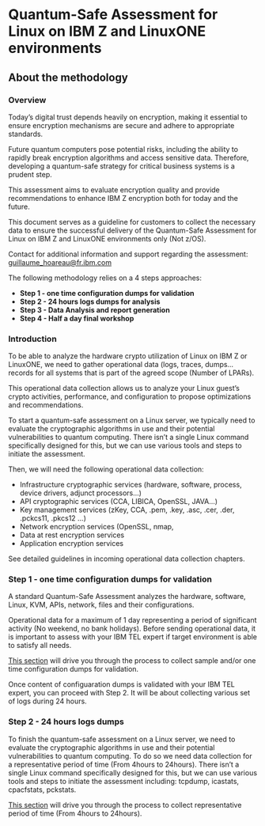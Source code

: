 # Quantum-Safe Assessment for Linux on IBM Z and LinuxONE environments
## About the methodology
### Overview

Today’s digital trust depends heavily on encryption, making it essential to ensure encryption mechanisms are secure and adhere to appropriate standards.

Future quantum computers pose potential risks, including the ability to rapidly break encryption algorithms and access sensitive data. Therefore, developing a quantum-safe strategy for critical business systems is a prudent step.

This assessment aims to evaluate encryption quality and provide recommendations to enhance IBM Z encryption both for today and the future.

This document serves as a guideline for customers to collect the necessary data to ensure the successful delivery of the Quantum-Safe Assessment for Linux on IBM Z and LinuxONE environments only (Not z/OS).

Contact for additional information and support regarding the assessment: guillaume_hoareau@fr.ibm.com

The following methodology relies on a 4 steps approaches:
* **Step 1 - one time configuration dumps for validation**
* **Step 2 - 24 hours logs dumps for analysis**
* **Step 3 - Data Analysis and report generation**
* **Step 4 - Half a day final workshop**

### Introduction
To be able to analyze the hardware crypto utilization of Linux on IBM Z or LinuxONE, we need to gather operational data (logs, traces, dumps…  records for all systems that is part of the agreed scope (Number of LPARs).

This operational data collection allows us to analyze your Linux guest’s crypto activities, performance, and configuration to propose optimizations and recommendations.

To start a quantum-safe assessment on a Linux server, we typically need to evaluate the cryptographic algorithms in use and their potential vulnerabilities to quantum computing. There isn’t a single Linux command specifically designed for this, but we can use various tools and steps to initiate the assessment.

Then, we will need the following operational data collection:
  -	Infrastructure cryptographic services (hardware, software, process, device drivers, adjunct processors...)
  -	API cryptographic services (CCA, LIBICA, OpenSSL, JAVA...)
  -	Key management services (zKey, CCA, .pem, .key, .asc, .cer, .der, .pckcs11, .pkcs12 ...)
  -	Network encryption services (OpenSSL, nmap, 
  -	Data at rest encryption services
  -	Application encryption services

See detailed guidelines in incoming operational data collection chapters.

### Step 1 - one time configuration dumps for validation

A standard Quantum-Safe Assessment analyzes the hardware, software, Linux, KVM, APIs, network, files and their configurations. 

Operational data for a maximum of 1 day representing a period of significant activity (No weekend, no bank holidays). Before sending operational data, it is important to assess with your IBM TEL expert if target environment is able to satisfy all needs.

[This section](https://github.com/guikarai/QSA-LinuxONE/blob/main/sample-data-collection) will drive you through the process to collect sample and/or one time configuration dumps for validation. 

Once content of configuaration dumps is validated with your IBM TEL expert, you can proceed with Step 2. It will be about collecting various set of logs during 24 hours. 

### Step 2 - 24 hours logs dumps

To finish the quantum-safe assessment on a Linux server, we need to evaluate the cryptographic algorithms in use and their potential vulnerabilities to quantum computing. To do so we need data collection for a representative period of time (From 4hours to 24hours). There isn’t a single Linux command specifically designed for this, but we can use various tools and steps to initiate the assessment including: tcpdump, icastats, cpacfstats, pckstats.
  
[This section](https://github.com/guikarai/QSA-LinuxONE/blob/main/sample-data-collection) will drive you through the process to collect representative period of time (From 4hours to 24hours).
